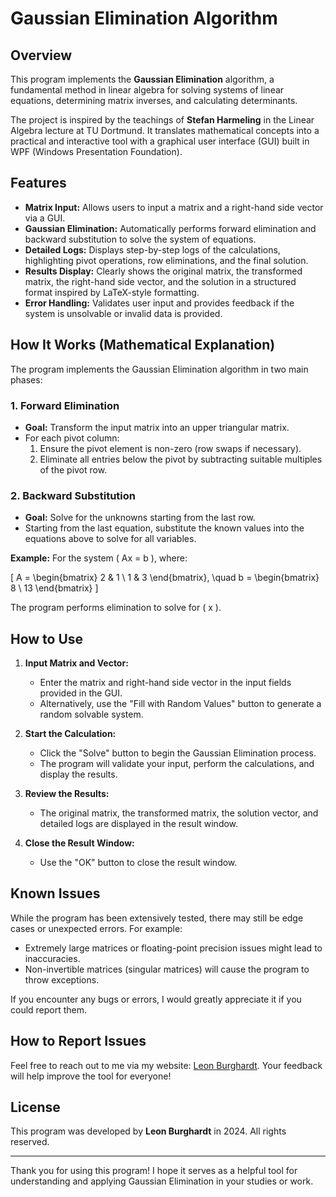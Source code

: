 # Gaussian Elimination Algorithm

## Overview
This program implements the **Gaussian Elimination** algorithm, a fundamental method in linear algebra for solving systems of linear equations, determining matrix inverses, and calculating determinants.

The project is inspired by the teachings of **Stefan Harmeling** in the Linear Algebra lecture at TU Dortmund. It translates mathematical concepts into a practical and interactive tool with a graphical user interface (GUI) built in WPF (Windows Presentation Foundation).

## Features
- **Matrix Input:** Allows users to input a matrix and a right-hand side vector via a GUI.
- **Gaussian Elimination:** Automatically performs forward elimination and backward substitution to solve the system of equations.
- **Detailed Logs:** Displays step-by-step logs of the calculations, highlighting pivot operations, row eliminations, and the final solution.
- **Results Display:** Clearly shows the original matrix, the transformed matrix, the right-hand side vector, and the solution in a structured format inspired by LaTeX-style formatting.
- **Error Handling:** Validates user input and provides feedback if the system is unsolvable or invalid data is provided.

## How It Works (Mathematical Explanation)
The program implements the Gaussian Elimination algorithm in two main phases:

### 1. Forward Elimination
- **Goal:** Transform the input matrix into an upper triangular matrix.
- For each pivot column:
  1. Ensure the pivot element is non-zero (row swaps if necessary).
  2. Eliminate all entries below the pivot by subtracting suitable multiples of the pivot row.

### 2. Backward Substitution
- **Goal:** Solve for the unknowns starting from the last row.
- Starting from the last equation, substitute the known values into the equations above to solve for all variables.

**Example:** For the system \( Ax = b \), where:

\[
A = \begin{bmatrix} 2 & 1 \\ 1 & 3 \end{bmatrix}, \quad b = \begin{bmatrix} 8 \\ 13 \end{bmatrix}
\]

The program performs elimination to solve for \( x \).

## How to Use
1. **Input Matrix and Vector:**
   - Enter the matrix and right-hand side vector in the input fields provided in the GUI.
   - Alternatively, use the "Fill with Random Values" button to generate a random solvable system.

2. **Start the Calculation:**
   - Click the "Solve" button to begin the Gaussian Elimination process.
   - The program will validate your input, perform the calculations, and display the results.

3. **Review the Results:**
   - The original matrix, the transformed matrix, the solution vector, and detailed logs are displayed in the result window.

4. **Close the Result Window:**
   - Use the "OK" button to close the result window.

## Known Issues
While the program has been extensively tested, there may still be edge cases or unexpected errors. For example:
- Extremely large matrices or floating-point precision issues might lead to inaccuracies.
- Non-invertible matrices (singular matrices) will cause the program to throw exceptions.

If you encounter any bugs or errors, I would greatly appreciate it if you could report them.

## How to Report Issues
Feel free to reach out to me via my website: [Leon Burghardt](https://leon-burghardt.dev). Your feedback will help improve the tool for everyone!

## License
This program was developed by **Leon Burghardt** in 2024. All rights reserved.

---
Thank you for using this program! I hope it serves as a helpful tool for understanding and applying Gaussian Elimination in your studies or work.
